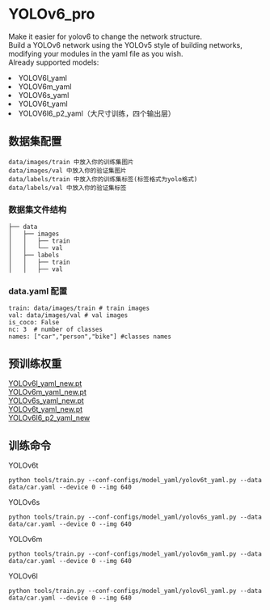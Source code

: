 # YOLOv6_pro
Make it easier for yolov6 to change the network structure.<br>
Build a YOLOv6 network using the YOLOv5 style of building networks, modifying your modules in the yaml file as you wish.<br>
Already supported models:
<li>YOLOV6l_yaml</li>
<li>YOLOV6m_yaml</li>
<li>YOLOV6s_yaml</li>
<li>YOLOV6t_yaml</li>
<li>YOLOV6l6_p2_yaml（大尺寸训练，四个输出层）</li>


## 数据集配置
```
data/images/train 中放入你的训练集图片
data/images/val 中放入你的验证集图片
data/labels/train 中放入你的训练集标签(标签格式为yolo格式)
data/labels/val 中放入你的验证集标签 
```
### 数据集文件结构
```
├── data
│   ├── images
│   │   ├── train
│   │   └── val
│   ├── labels
│   │   ├── train
│   │   ├── val
```
### data.yaml 配置
```shell
train: data/images/train # train images
val: data/images/val # val images
is_coco: False
nc: 3  # number of classes
names: ["car","person","bike"] #classes names
```
## 预训练权重
  [YOLOv6l_yaml_new.pt](https://github.com/yang-0201/YOLOv6_pro/releases/download/v0.0.2/yolov6l_yaml_new.pt)<br>
  [YOLOv6m_yaml_new.pt](https://github.com/yang-0201/YOLOv6_pro/releases/download/v0.0.2/yolov6m_yaml_new.pt)<br>
  [YOLOv6s_yaml_new.pt](https://github.com/yang-0201/YOLOv6_pro/releases/download/v0.0.2/yolov6s_yaml_new.pt)<br>
  [YOLOv6t_yaml_new.pt](https://github.com/yang-0201/YOLOv6_pro/releases/download/v0.0.2/yolov6t_yaml_new.pt)<br>
  [YOLOv6l6_p2_yaml_new](https://github.com/yang-0201/YOLOv6_pro/releases/download/v0.0.2/yolov6l6_p2_yaml_new.pt)<br>
## 训练命令
YOLOv6t
```shell
python tools/train.py --conf-configs/model_yaml/yolov6t_yaml.py --data data/car.yaml --device 0 --img 640
```
YOLOv6s
```shell
python tools/train.py --conf-configs/model_yaml/yolov6s_yaml.py --data data/car.yaml --device 0 --img 640
```
YOLOv6m
```shell
python tools/train.py --conf-configs/model_yaml/yolov6m_yaml.py --data data/car.yaml --device 0 --img 640
```
YOLOv6l
```shell
python tools/train.py --conf-configs/model_yaml/yolov6l_yaml.py --data data/car.yaml --device 0 --img 640
```
